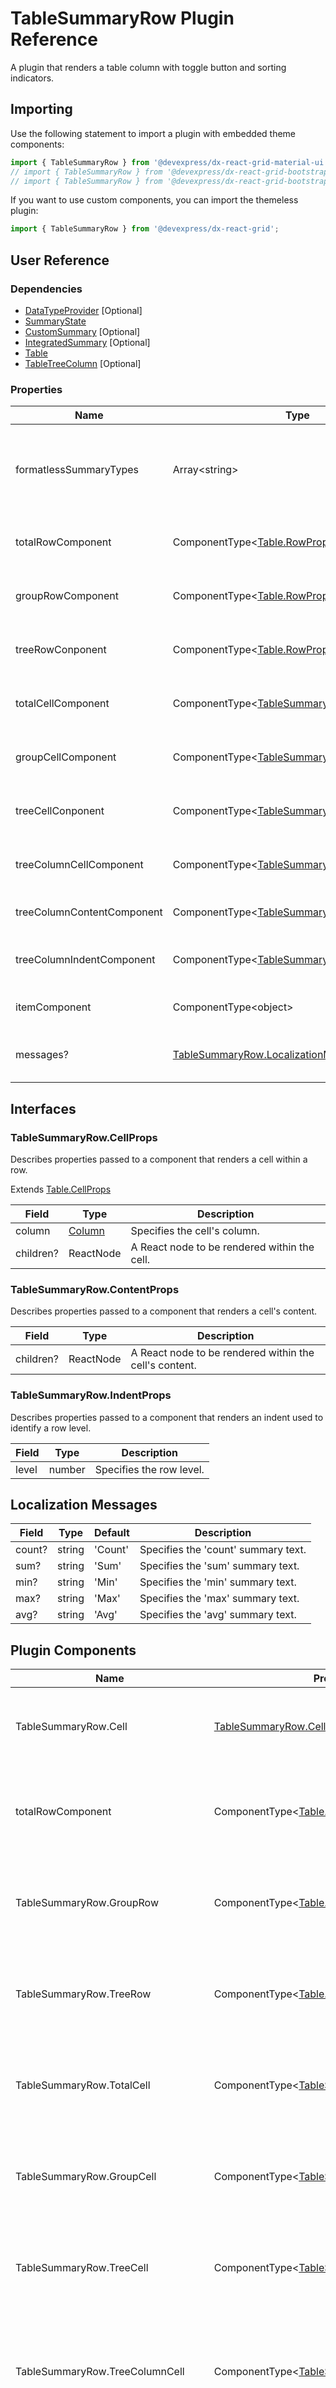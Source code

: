 # TableSummaryRow Plugin Reference

A plugin that renders a table column with toggle button and sorting indicators.

## Importing

Use the following statement to import a plugin with embedded theme components:

```js
import { TableSummaryRow } from '@devexpress/dx-react-grid-material-ui';
// import { TableSummaryRow } from '@devexpress/dx-react-grid-bootstrap4';
// import { TableSummaryRow } from '@devexpress/dx-react-grid-bootstrap3';
```

If you want to use custom components, you can import the themeless plugin:

```js
import { TableSummaryRow } from '@devexpress/dx-react-grid';
```

## User Reference

### Dependencies

- [DataTypeProvider](data-type-provider.md) [Optional]
- [SummaryState](summary-state.md)
- [CustomSummary](custom-summary.md) [Optional]
- [IntegratedSummary](integrated-summary.md) [Optional]
- [Table](table.md)
- [TableTreeColumn](table-tree-column.md) [Optional]

### Properties

Name | Type | Default | Description
-----|------|---------|------------
formatlessSummaryTypes | Array&lt;string&gt; | | Array of summary types that should not be formatted by the DataTypeProvider plugin.
totalRowComponent | ComponentType&lt;[Table.RowProps](table.md#tablerowprops)&gt; | | A component that renders a row with total summaries.
groupRowComponent | ComponentType&lt;[Table.RowProps](table.md#tablerowprops)&gt; | | A component that renders a row with group summaries.
treeRowConponent | ComponentType&lt;[Table.RowProps](table.md#tablerowprops)&gt; | | A component that renders a row with tree summaries.
totalCellComponent | ComponentType&lt;[TableSummaryRow.CellProps](#tablesummaryrowcellprops)&gt; | | A component that renders a cell with total summaries.
groupCellComponent | ComponentType&lt;[TableSummaryRow.CellProps](#tablesummaryrowcellprops)&gt; | | A component that renders a cell with group summaries.
treeCellConponent | ComponentType&lt;[TableSummaryRow.CellProps](#tablesummaryrowcellprops)&gt; | | A component that renders a cell with tree summaries.
treeColumnCellComponent | ComponentType&lt;[TableSummaryRow.CellProps](#tablesummaryrowcellprops)&gt; | | A component that renders a tree cell within a tree summary row.
treeColumnContentComponent | ComponentType&lt;[TableSummaryRow.ContentProps](#tablesummaryrowcontentprops)&gt; | | A component that renders a tree cell's content.
treeColumnIndentComponent | ComponentType&lt;[TableSummaryRow.IndentProps](#tablesummaryrowindentprops)&gt; | | A component that renders an indent used to identify a tree row level.
itemComponent | ComponentType&lt;object&gt; | | A component that renders a summary item.
messages? | [TableSummaryRow.LocalizationMessages](#localization-messages) | | An object that specifies localization messages.

## Interfaces

### TableSummaryRow.CellProps

Describes properties passed to a component that renders a cell within a row.

Extends [Table.CellProps](table.md#tablecellprops)

Field | Type | Description
------|------|------------
column | [Column](grid.md#column) | Specifies the cell's column.
children? | ReactNode | A React node to be rendered within the cell.

### TableSummaryRow.ContentProps

Describes properties passed to a component that renders a cell's content.

Field | Type | Description
------|------|------------
children? | ReactNode | A React node to be rendered within the cell's content.

### TableSummaryRow.IndentProps

Describes properties passed to a component that renders an indent used to identify a row level.

Field | Type | Description
------|------|------------
level | number | Specifies the row level.

## Localization Messages

Field | Type | Default | Description
------|------|---------|------------
count? | string | 'Count' | Specifies the 'count' summary text.
sum? | string | 'Sum' | Specifies the 'sum' summary text.
min? | string | 'Min' | Specifies the 'min' summary text.
max? | string | 'Max' | Specifies the 'max' summary text.
avg? | string | 'Avg' | Specifies the 'avg' summary text.

## Plugin Components

Name | Properties | Description
-----|------------|------------
TableSummaryRow.Cell | [TableSummaryRow.CellProps](#tablesummaryrowcellprops) | A component that renders a cell within a data row.
totalRowComponent | ComponentType&lt;[Table.RowProps](table.md#tablerowprops)&gt; | A component that renders a row with total summaries.
TableSummaryRow.GroupRow | ComponentType&lt;[Table.RowProps](table.md#tablerowprops)&gt; | A component that renders a row with group summaries.
TableSummaryRow.TreeRow | ComponentType&lt;[Table.RowProps](table.md#tablerowprops)&gt; | A component that renders a row with tree summaries.
TableSummaryRow.TotalCell | ComponentType&lt;[TableSummaryRow.CellProps](#tablesummaryrowcellprops)&gt; | A component that renders a cell with total summaries.
TableSummaryRow.GroupCell | ComponentType&lt;[TableSummaryRow.CellProps](#tablesummaryrowcellprops)&gt; | A component that renders a cell with group summaries.
TableSummaryRow.TreeCell | ComponentType&lt;[TableSummaryRow.CellProps](#tablesummaryrowcellprops)&gt; | A component that renders a cell with tree summaries.
TableSummaryRow.TreeColumnCell | ComponentType&lt;[TableSummaryRow.CellProps](#tablesummaryrowcellprops)&gt; | A component that renders a tree cell within a tree summary row.
TableSummaryRow.TreeColumnContent | ComponentType&lt;[TableSummaryRow.ContentProps](#tablesummaryrowcontentprops)&gt; | A component that renders a tree cell's content.
TableSummaryRow.TreeColumnIndent | ComponentType&lt;[TableSummaryRow.IndentProps](#tablesummaryrowindentprops)&gt; | A component that renders an indent used to identify a tree row level.
TableSummaryRow.Item | ComponentType&lt;object&gt; | A component that renders a summary item.

The additional properties are added to the component's root element.

## Plugin Developer Reference

### Imports

Name | Plugin | Type | Description
-----|--------|------|------------
tableBodyRows | [Getter](../../../dx-react-core/docs/reference/getter.md) | Array&lt;[TableRow](table.md#tablerow)&gt; | Table body rows.
tableFooterRows | [Getter](../../../dx-react-core/docs/reference/getter.md) | Array&lt;[TableRow](table.md#tablerow)&gt; | Table footer rows.
tableTreeColumnName | [Getter](../../../dx-react-core/docs/reference/getter.md) | string | The name of a column that represented as a tree.
getTreeRowLevel | [Getter](../../../dx-react-core/docs/reference/getter.md) | (row: any) => number | A function used to identify a node level in tree data structure.
getRowId | [Getter](../../../dx-react-core/docs/reference/getter.md) | (row: any) => number &#124; string | A function used to get a unique row identifier.
tableCell | [Template](../../../dx-react-core/docs/reference/template.md) | [Table.CellProps](table.md#tablecellprops) | A template that renders a table cell.
tableRow | [Template](../../../dx-react-core/docs/reference/template.md) | [Table.RowProps](table.md#tablerowprops) | A template that renders a table row.

### Exports

Name | Plugin | Type | Description
-----|--------|------|------------
tableBodyRows | [Getter](../../../dx-react-core/docs/reference/getter.md) | Array&lt;[TableRow](table.md#tablerow)&gt; | Table body rows with group and tree summaries.
tableFooterRows | [Getter](../../../dx-react-core/docs/reference/getter.md) | Array&lt;[TableRow](table.md#tablerow)&gt; | Table footer rows with total summary.
